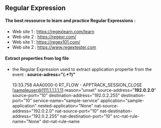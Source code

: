 ## Regular Expression
#### The best ressource to learn and practice Regular Expressions :
- Web site 1 : https://regexlearn.com/learn 
- Web site 2 : https://regexr.com/
- Web site 1 : https://regex101.com/ 
- Web site 2 : https://www.regextester.com
#### Extract properties from log file
 - the Regular Expression used to extract application propertie from the event : <b>source-adress="(.*?)" </b> <br/><br/>
13:33.758 AAA0000-0 RT_FLOW - APPTRACK_SESSION_CLOSE [sampleuser@1111.1.1.1.1.11 reason="unset" source-address="<b>192.0.2.0</b>" source-port="10" destination-address="192.0.2.255" destination-port="10" service-name="sample-service" application="sample-application" nested-application="None" nat-source-address="192.0.2.0" nat-source-port="10" nat-destination-address="192.0.2.255" nat-destination-port="10" src-nat-rule-name="None" dst-nat-rule-name
